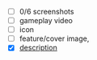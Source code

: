 - [ ] 0/6 screenshots
- [ ] gameplay video
- [ ] icon
- [ ] feature/cover image,
- [x] [description](https://github.com/velzevelt/heaven/blob/main/README.md)